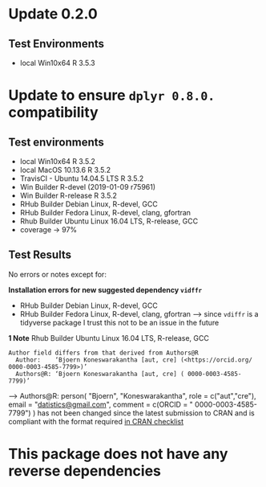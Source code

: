 
# Update 0.2.0

## Test Environments
* local Win10x64 R 3.5.3

# Update to ensure `dplyr 0.8.0.` compatibility 

## Test environments
* local Win10x64 R 3.5.2
* local MacOS 10.13.6 R 3.5.2
* TravisCI - Ubuntu 14.04.5 LTS R 3.5.2 
* Win Builder R-devel (2019-01-09 r75961)
* Win Builder R-release R 3.5.2
* RHub Builder Debian Linux, R-devel, GCC
* RHub Builder Fedora Linux, R-devel, clang, gfortran
* Rhub Builder Ubuntu Linux 16.04 LTS, R-release, GCC
* coverage -> 97%

## Test Results

No errors or notes except for:

**Installation errors for new suggested dependency `vidffr`**
* RHub Builder Debian Linux, R-devel, GCC
* RHub Builder Fedora Linux, R-devel, clang, gfortran
--> since `vdiffr` is a tidyverse package I trust this not to be an issue in the future

**1 Note**
Rhub Builder Ubuntu Linux 16.04 LTS, R-release, GCC

```
Author field differs from that derived from Authors@R
  Author:    ‘Bjoern Koneswarakantha [aut, cre] (<https://orcid.org/ 0000-0003-4585-7799>)’
  Authors@R: ‘Bjoern Koneswarakantha [aut, cre] ( 0000-0003-4585-7799)’
```
--> Authors@R: person( "Bjoern", "Koneswarakantha", role = c("aut","cre"), email = "datistics@gmail.com", comment = c(ORCID = " 0000-0003-4585-7799") )
has not been changed since the latest submission to CRAN and is compliant with the format required [in CRAN checklist](ftp://cran.r-project.org/pub/R/web/packages/submission_checklist.html)

# This package does not have any reverse dependencies